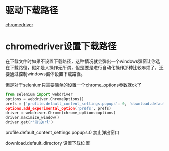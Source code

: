 # 驱动下载路径

[chromedriver](http://selenium-release.storage.googleapis.com/index.html)

# chromedriver设置下载路径

在下载文件时如果不设置下载路径，这种情况就会弹出一个windows弹窗让你选在下载路径，假如是人操作无所谓，但是要是进行自动化操作那种比较麻烦了，还要通过控制windows窗体设置下载路径。

但是对于selenium只需要简单的设置一个chrome_options参数就ok了

```python
from selenium import webdriver
options = webdriver.ChromeOptions()
prefs = {'profile.default_content_settings.popups': 0, 'download.default_directory': r'd:\'}
options.add_experimental_option('prefs', prefs)
driver = webdriver.Chrome(chrome_options=options)
driver.maximize_window()
driver.get(r'测试url')
```

profile.default_content_settings.popups:0 禁止弹出窗口

download.default_directory 设置下载位置

